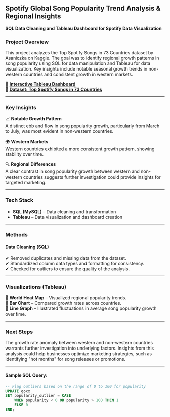 ## **Spotify Global Song Popularity Trend Analysis & Regional Insights**
**SQL Data Cleaning and Tableau Dashboard for Spotify Data Visualization**

### **Project Overview**
This project analyzes the Top Spotify Songs in 73 Countries dataset by Asaniczka on Kaggle. The goal was to identify regional growth patterns in song popularity using SQL for data manipulation and Tableau for data visualization. Key insights include notable seasonal growth trends in non-western countries and consistent growth in western markets.

🔗 **[Interactive Tableau Dashboard](https://public.tableau.com/shared/R8692W9MW?:display_count=n&:origin=viz_share_link)**  
📂 **[Dataset: Top Spotify Songs in 73 Countries](https://www.kaggle.com/datasets/asaniczka/top-spotify-songs-in-73-countries-daily-updated)**

---

### **Key Insights**
📈 **Notable Growth Pattern**  
A distinct ebb and flow in song popularity growth, particularly from March to July, was most evident in non-western countries.  

🌍 **Western Markets**  
Western countries exhibited a more consistent growth pattern, showing stability over time.  

🔍 **Regional Differences**  
A clear contrast in song popularity growth between western and non-western countries suggests further investigation could provide insights for targeted marketing.

---

### **Tech Stack**
- **SQL (MySQL)** – Data cleaning and transformation
- **Tableau** – Data visualization and dashboard creation

---

### **Methods**

#### **Data Cleaning (SQL)**
✔ Removed duplicates and missing data from the dataset.  
✔ Standardized column data types and formatting for consistency.  
✔ Checked for outliers to ensure the quality of the analysis.

---

### **Visualizations (Tableau)**
📌 **World Heat Map** – Visualized regional popularity trends.  
📌 **Bar Chart** – Compared growth rates across countries.  
📌 **Line Graph** – Illustrated fluctuations in average song popularity growth over time.

---

### **Next Steps**
The growth rate anomaly between western and non-western countries warrants further investigation into underlying factors. Insights from this analysis could help businesses optimize marketing strategies, such as identifying "hot months" for song releases or promotions.

---

#### **Sample SQL Query:**
```sql
-- Flag outliers based on the range of 0 to 100 for popularity
UPDATE goxx 
SET popularity_outlier = CASE
    WHEN popularity < 0 OR popularity > 100 THEN 1
    ELSE 0
END;
